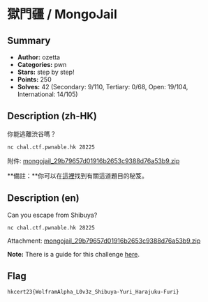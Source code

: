 獄門疆 / MongoJail
===

## Summary
* **Author:** ozetta
* **Categories:** pwn
* **Stars:** step by step!
* **Points:** 250
* **Solves:** 42 (Secondary: 9/110, Tertiary: 0/68, Open: 19/104, International: 14/105)

## Description (zh-HK)

你能逃離渋谷嗎？

```
nc chal.ctf.pwnable.hk 28225
```

附件: [mongojail_29b79657d01916b2653c9388d76a53b9.zip](https://github.com/blackb6a/hkcert-ctf-2022-challenges/releases/download/v1.0.0/mongojail_29b79657d01916b2653c9388d76a53b9.zip)

**備註：**你可以在[這裡](https://hackmd.io/@blackb6a/hkcert-ctf-2023-ii-zh-e2ef72e18599ccdb)找到有關這道題目的秘笈。

## Description (en)

Can you escape from Shibuya?

```
nc chal.ctf.pwnable.hk 28225
```

Attachment: [mongojail_29b79657d01916b2653c9388d76a53b9.zip](https://github.com/blackb6a/hkcert-ctf-2022-challenges/releases/download/v1.0.0/mongojail_29b79657d01916b2653c9388d76a53b9.zip)

**Note:** There is a guide for this challenge [here](https://hackmd.io/@blackb6a/hkcert-ctf-2023-ii-en-4e6150a89a1ff32c).

## Flag

```
hkcert23{WolframAlpha_L0v3z_Shibuya-Yuri_Harajuku-Furi}
```

